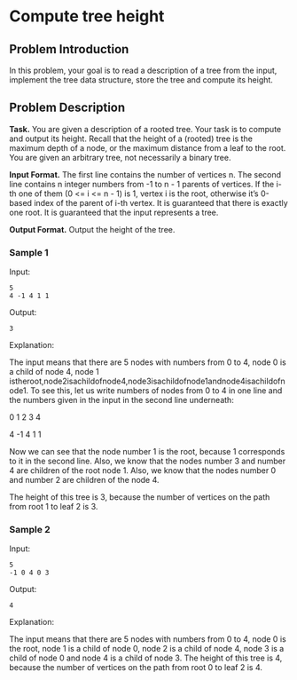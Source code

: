 # Compute tree height

## Problem Introduction
In this problem, your goal is to read a description of a tree from the input, implement the tree data structure, store the tree and compute its height.

## Problem Description
**Task.** You are given a description of a rooted tree. Your task is to compute and output its height. Recall that the height of a (rooted) tree is the maximum depth of a node, or the maximum distance from a leaf to the root. You are given an arbitrary tree, not necessarily a binary tree.

**Input Format.** The first line contains the number of vertices n. The second line contains n integer numbers from -1 to n - 1 parents of vertices. If the i-th one of them (0 <= i <= n - 1) is  1, vertex i is the root, otherwise it’s 0-based index of the parent of i-th vertex. It is guaranteed that there is exactly one root. It is guaranteed that the input represents a tree.

**Output Format.** Output the height of the tree.

### Sample 1
Input:
```
5
4 -1 4 1 1
```
Output:
```
3
```
Explanation:

The input means that there are 5 nodes with numbers from 0 to 4, node 0 is a child of node 4, node 1 istheroot,node2isachildofnode4,node3isachildofnode1andnode4isachildofnode1. To see this, let us write numbers of nodes from 0 to 4 in one line and the numbers given in the input in the second line underneath:

0  1 2 3 4

4 -1 4 1 1

Now we can see that the node number 1 is the root, because  1 corresponds to it in the second line. Also, we know that the nodes number 3 and number 4 are children of the root node 1. Also, we know that the nodes number 0 and number 2 are children of the node 4.

The height of this tree is 3, because the number of vertices on the path from root 1 to leaf 2 is 3.

### Sample 2
Input:
```
5
-1 0 4 0 3
```
Output:
```
4
```
Explanation:

The input means that there are 5 nodes with numbers from 0 to 4, node 0 is the root, node 1 is a child of node 0, node 2 is a child of node 4, node 3 is a child of node 0 and node 4 is a child of node 3. The height of this tree is 4, because the number of vertices on the path from root 0 to leaf 2 is 4.


